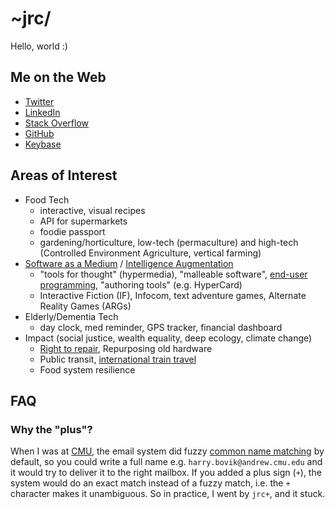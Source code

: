 # ~jrc/

Hello, world :)

## Me on the Web

* [Twitter](https://twitter.com/jrcplus)
* [LinkedIn](https://www.linkedin.com/in/johnrchang)
* [Stack Overflow](http://stackoverflow.com/users/594211/jrc)
* [GitHub](https://github.com/jrc)
* [Keybase](https://keybase.io/jrc)

## Areas of Interest

* Food Tech
  * interactive, visual recipes
  * API for supermarkets
  * foodie passport
  * gardening/horticulture, low-tech (permaculture) and high-tech (Controlled Environment Agriculture, vertical farming)
* [Software as a Medium](https://en.wikipedia.org/wiki/Alan_Kay) / [Intelligence Augmentation](https://en.wikipedia.org/wiki/Douglas_Engelbart)
  * "tools for thought" (hypermedia), "malleable software", [end-user programming](https://en.wikipedia.org/wiki/End-user_development), "authoring tools" (e.g. HyperCard)
  * Interactive Fiction (IF), Infocom, text adventure games, Alternate Reality Games (ARGs)
* Elderly/Dementia Tech
  * day clock, med reminder, GPS tracker, financial dashboard
* Impact (social justice, wealth equality, deep ecology, climate change)
  * [Right to repair](https://repair.eu/), Repurposing old hardware
  * Public transit, [international train travel](https://back-on-track.eu/)
  * Food system resilience

## FAQ

### Why the "plus"?

When I was at [CMU](https://www.cmu.edu/), the email system did fuzzy [common name matching](https://web.archive.org/web/20000914184801/http://www.cmu.edu/computing/documentation/unix/cmuedu.html) by default, so you could write a full name e.g. `harry.bovik@andrew.cmu.edu` and it would try to deliver it to the right mailbox. If you added a plus sign (`+`), the system would do an exact match instead of a fuzzy match, i.e. the `+` character makes it unambiguous. So in practice, I went by `jrc+`, and it stuck.
